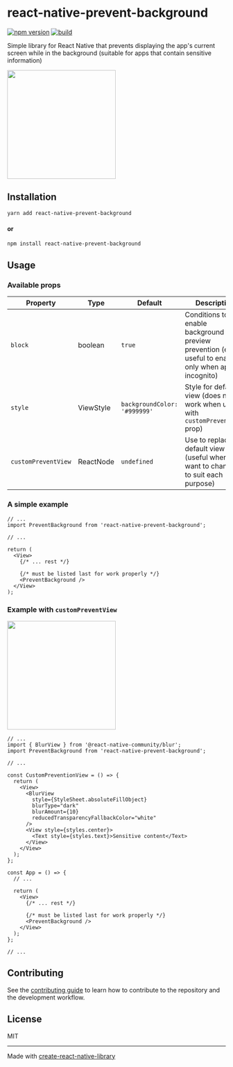 # react-native-prevent-background

[![npm version](https://badge.fury.io/js/react-native-prevent-background.svg)](https://badge.fury.io/js/react-native-prevent-background.svg)
[![build](https://github.com/zouk211/react-native-prevent-background/actions/workflows/ci.yml/badge.svg?branch=main&event=push)](https://github.com/zouk211/react-native-prevent-background/actions/workflows/ci.yml)

Simple library for React Native that prevents displaying the app's current screen while in the background (suitable for apps that contain sensitive information)

<img width="250" src='https://i.ibb.co/H4Nn2Cr/SCR-20240402-muzt.png' />

## Installation

```sh
yarn add react-native-prevent-background
```

#### or

```sh
npm install react-native-prevent-background
```

## Usage

### Available props

| Property            | Type      | Default     | Description                                                                                           |
| ------------------- | --------- | ----------- | ----------------------------------------------------------------------------------------------------- |
| `block`             | boolean   | `true`      | Conditions to enable background preview prevention (e.g. useful to enable only when app is incognito) |
| `style`             | ViewStyle | `backgroundColor: '#999999'` | Style for default view (does not work when used with `customPreventView` prop)                        |
| `customPreventView` | ReactNode | `undefined` | Use to replace the default view (useful when you want to change it to suit each purpose)              |

### A simple example

```tsx
// ...
import PreventBackground from 'react-native-prevent-background';

// ...

return (
  <View>
    {/* ... rest */}

    {/* must be listed last for work properly */}
    <PreventBackground />
  </View>
);
```

### Example with `customPreventView`

<img width="250" src='https://i.ibb.co/BgSd1ZD/SCR-20240402-mskk.png' />

```tsx
// ...
import { BlurView } from '@react-native-community/blur';
import PreventBackground from 'react-native-prevent-background';

// ...

const CustomPreventionView = () => {
  return (
    <View>
      <BlurView
        style={StyleSheet.absoluteFillObject}
        blurType="dark"
        blurAmount={10}
        reducedTransparencyFallbackColor="white"
      />
      <View style={styles.center}>
        <Text style={styles.text}>Sensitive content</Text>
      </View>
    </View>
  );
};

const App = () => {
  // ...

  return (
    <View>
      {/* ... rest */}

      {/* must be listed last for work properly */}
      <PreventBackground />
    </View>
  );
};

// ...
```

## Contributing

See the [contributing guide](CONTRIBUTING.md) to learn how to contribute to the repository and the development workflow.

## License

MIT

---

Made with [create-react-native-library](https://github.com/callstack/react-native-builder-bob)

